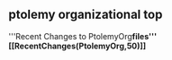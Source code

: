 ## ptolemy organizational top ##




'''Recent Changes to PtolemyOrg**files'''
[[RecentChanges(PtolemyOrg,50)]]**


